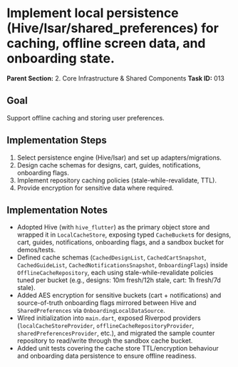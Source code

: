 # Implement local persistence (Hive/Isar/shared_preferences) for caching, offline screen data, and onboarding state.

**Parent Section:** 2. Core Infrastructure & Shared Components
**Task ID:** 013

## Goal
Support offline caching and storing user preferences.

## Implementation Steps
1. Select persistence engine (Hive/Isar) and set up adapters/migrations.
2. Design cache schemas for designs, cart, guides, notifications, onboarding flags.
3. Implement repository caching policies (stale-while-revalidate, TTL).
4. Provide encryption for sensitive data where required.

## Implementation Notes
- Adopted Hive (with `hive_flutter`) as the primary object store and wrapped it in `LocalCacheStore`, exposing typed `CacheBucket`s for designs, cart, guides, notifications, onboarding flags, and a sandbox bucket for demos/tests.
- Defined cache schemas (`CachedDesignList`, `CachedCartSnapshot`, `CachedGuideList`, `CachedNotificationsSnapshot`, `OnboardingFlags`) inside `OfflineCacheRepository`, each using stale-while-revalidate policies tuned per bucket (e.g., designs: 10m fresh/12h stale, cart: 1h fresh/7d stale).
- Added AES encryption for sensitive buckets (cart + notifications) and source-of-truth onboarding flags mirrored between Hive and `SharedPreferences` via `OnboardingLocalDataSource`.
- Wired initialization into `main.dart`, exposed Riverpod providers (`localCacheStoreProvider`, `offlineCacheRepositoryProvider`, `sharedPreferencesProvider`, etc.), and migrated the sample counter repository to read/write through the sandbox cache bucket.
- Added unit tests covering the cache store TTL/encryption behaviour and onboarding data persistence to ensure offline readiness.
